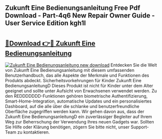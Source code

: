 ## Zukunft Eine Bedienungsanleitung Free Pdf Download - Part-4q6 New Repair Owner Guide - User Service Edition kgh1l

# <h2><a href="http://df2hp7.blite.top/?on=Zukunft+Eine+Bedienungsanleitung">🔗Download 👉🔴 Zukunft Eine Bedienungsanleitung</a></h2>

[![Zukunft Eine Bedienungsanleitung new download](https://i.imgur.com/lujVjoI.png)](http://df2hp7.blite.top/?on=Zukunft+Eine+Bedienungsanleitung)
Entdecken Sie die Welt von Zukunft Eine Bedienungsanleitung mit diesem umfassenden Benutzerhandbuch, das alle Aspekte der Merkmale und Funktionen des Produkts abdeckt. Sicherheitsvorkehrungen für Kinder Zukunft Eine BedienungsanleitungD Dieses Produkt ist nicht für Kinder unter dem Alter geeignet und sollte unter Aufsicht von Erwachsenen verwendet werden. Zu den REDDDDDDD-Funktionen gehören biometrische Authentifizierung, Smart-Home-Integration, automatische Updates und ein personalisiertes Dashboard, auf die alle über die schlanke und benutzerfreundliche Oberfläche zugegriffen werden kann. Wir gehen davon aus, dass der Zukunft Eine BedienungsanleitungD ein zuverlässiger Begleiter auf Ihrem Weg zur Beherrschung der Verwendung Ihres neuen Gadgets war. Sollten Sie Hilfe oder Klärung benötigen, zögern Sie bitte nicht, unser Support-Team zu kontaktieren.
